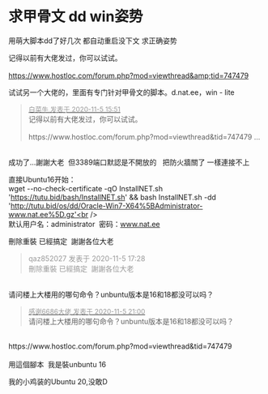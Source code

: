 # 求甲骨文 dd win姿势


用萌大脚本dd了好几次 都自动重启没下文 求正确姿势

记得以前有大佬发过，你可以试试。<br />
<br />
https://www.hostloc.com/forum.php?mod=viewthread&amp;tid=747479

试试另一个大佬的，里面有专门针对甲骨文的脚本。d.nat.ee，win - lite

<div class="quote"><blockquote><font size="2"><a href="https://www.hostloc.com/forum.php?mod=redirect&amp;goto=findpost&amp;pid=9407037&amp;ptid=762828" target="_blank"><font color="#999999">白菜牛 发表于 2020-11-5 15:51</font></a></font><br />
记得以前有大佬发过，你可以试试。<br />
<br />
https://www.hostloc.com/forum.php?mod=viewthread&amp;tid=747479 ...</blockquote></div><br />
成功了...謝謝大老&nbsp;&nbsp;但3389端口默認是不開放的&nbsp; &nbsp;把防火牆關了 一樣連接不上

直接Ubuntu16开始：<br />
wget --no-check-certificate -qO InstallNET.sh 'https://tutu.bid/bash/InstallNET.sh' &amp;&amp; bash InstallNET.sh -dd 'http://tutu.bid/os/dd/Oracle-Win7-X64%5BAdministrator-www.nat.ee%5D.gz'<br />
<br />
默认用户名：administrator&nbsp;&nbsp;密码：www.nat.ee<br />


刪除重裝 已經搞定&nbsp;&nbsp;謝謝各位大老

<div class="quote"><blockquote><font color="#999999">qaz852027 发表于 2020-11-5 17:28</font><br />
<font color="#999999">刪除重裝 已經搞定&nbsp;&nbsp;謝謝各位大老</font></blockquote></div><br />
请问楼上大楼用的哪句命令？unbuntu版本是16和18都没可以吗？

<div class="quote"><blockquote><font size="2"><a href="https://www.hostloc.com/forum.php?mod=redirect&amp;goto=findpost&amp;pid=9408688&amp;ptid=762828" target="_blank"><font color="#999999">感谢6686大佬 发表于 2020-11-5 21:00</font></a></font><br />
请问楼上大楼用的哪句命令？unbuntu版本是16和18都没可以吗？</blockquote></div><br />
https://www.hostloc.com/forum.php?mod=viewthread&amp;tid=747479<br />
<br />
用這個腳本&nbsp;&nbsp;我是裝unbuntu 16

我的小鸡装的Ubuntu 20,没敢D 
